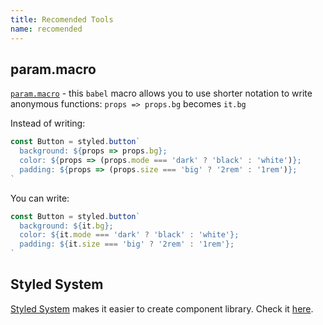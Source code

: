 ```yaml
---
title: Recomended Tools
name: recomended
---
```


## param.macro

[`param.macro`](https://github.com/citycide/param.macro) - this `babel` macro allows you to use shorter notation to write anonymous functions: `props => props.bg` becomes `it.bg`

Instead of writing:

```jsx
const Button = styled.button`
  background: ${props => props.bg};
  color: ${props => (props.mode === 'dark' ? 'black' : 'white')};
  padding: ${props => (props.size === 'big' ? '2rem' : '1rem')};
`
```

You can write:

```jsx
const Button = styled.button`
  background: ${it.bg};
  color: ${it.mode === 'dark' ? 'black' : 'white'};
  padding: ${it.size === 'big' ? '2rem' : '1rem'};
`
```

## Styled System

[Styled System](https://styled-system.com/) makes it easier to create component library. Check it [here](https://styled-system.com/).
